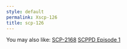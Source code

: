 ```yaml
---
style: default
permalink: Xscp-126
title: scp-126
---
```

You may also like:
[SCP-2168](http://scp-wiki.net/scp-2168)
[SCPPD Episode 1](http://scp-wiki.net/scppd-episode-1)